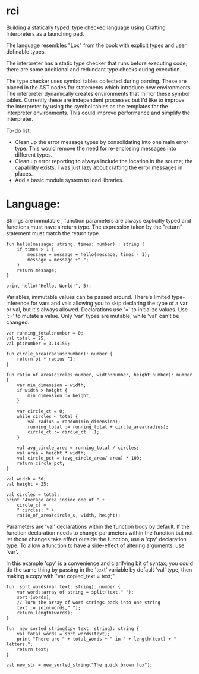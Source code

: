 # rci
Building a statically typed, type checked language using Crafting Interpreters as a launching pad. 

The language resembles "Lox" from the book with explicit types and user definable types.

The interpreter has a static type checker that runs before executing code; there are some additional and redundant type checks during execution. 

The type checker uses symbol tables collected during parsing. These are placed in the AST nodes for statements which introduce new environments. The interpreter dynamically creates environments that mirror these symbol tables. Currently these are independent processes but I'd like to improve the interpreter by using the symbol tables as the templates for the interpreter environments. This could improve performance and simplify the interpreter.

To-do list:
* Clean up the error message types by consolidating into one main error type. This would remove the need for re-enclosing messages into different types.
* Clean up error reporting to always include the location in the source; the capability exists, I was just lazy about crafting the error messages in places.
* Add a basic module system to load libraries.


Language:
============

Strings are immutable , function parameters are always explicitly typed and functions must have a return type.  The expression taken by the "return" statement must match the return type. 
```
fun hello(message: string, times: number) : string {
	if times > 1 {
		message = message + hello(message, times - 1);
		message = message +" ";
	}
	return message;	
}

print hello("Hello, World!", 5);
```

Variables, immutable values can be passed around. There's limited type-inference for vars and vals allowing you to skip declaring the type of a var or val, but it's always allowed. Declarations use '=' to initialize values. Use ':=' to mutate a value. Only 'var' types are mutable, while 'val' can't be changed.

```
var running_total:number = 0;
val total = 25;
val pi:number = 3.14159;

fun circle_area(radius:number): number {	
	return pi * radius ^2;
}

fun ratio_of_area(circles:number, width:number, height:number): number {
	var min_dimension = width;
	if width > height {
		min_dimension := height;
	}

	var circle_ct = 0;
	while circles < total {
		val radius = random(min_dimension);
		running_total := running_total + circle_area(radius);				
		circle_ct := circle_ct + 1;
	}
	
	val avg_circle_area = running_total / circles;	
	val area = height * width;	
	val circle_pct = (avg_circle_area/ area) * 100;
	return circle_pct;	
}

val width = 50;
val height = 25;

val circles = total;
print "Average area inside one of " + 
	circle_ct + 
	" circles: " + 
	ratio_of_area(circle_s, width, height);

```

Parameters are 'val' declarations within the function body by default. If the function declaration needs to change parameters within the function but not let those changes take effect outside the function, use a 'cpy' declaration type. To allow a function to have a side-effect of altering arguments, use 'var'. 

In this example 'cpy' is a convenience and clarifying bit of syntax; you could do the same thing by passing in the 'text' variable by default 'val' type, then making a copy with "var copied_text = text;". 

```
fun  sort_words(var text: string): number {
	var words:array of string = split(text," ");
	sort!(words);	
	// Turn the array of word strings back into one string
	text := join(words," ");
	return length(words);
}

fun  new_sorted_string(cpy text: string): string {
	val total_words = sort_words(text);
	print "There are " + total_words + " in " + length(text) + " letters.";
	return text;
}

val new_str = new_sorted_string("The quick brown fox");

```








